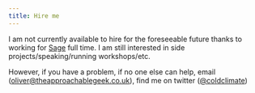 ```yaml
--- 
title: Hire me
---
```

I am not currently available to hire for the foreseeable future thanks to working for [Sage](http://www.sage.com) full time. I am still interested in side projects/speaking/running workshops/etc.

However, if you have a problem, if no one else can help,  email (oliver@theapproachablegeek.co.uk), find me on twitter ([@coldclimate](http://www.twitter.com/coldclimate))